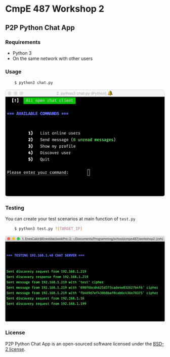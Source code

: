 # CmpE 487 Workshop 2
## P2P Python Chat App
### Requirements
- Python 3
- On the same network with other users

### Usage
```bash
    $ python3 chat.py
```

![Main Menu](main-menu.png)

### Testing
You can create your test scenarios at main function of `test.py`
```bash
    $ python3 test.py ?[TARGET_IP]
```

![Testing](testing.png)

### License
P2P Python Chat App is an open-sourced software licensed under the [BSD-2 license](https://opensource.org/licenses/BSD-2-Clause).
